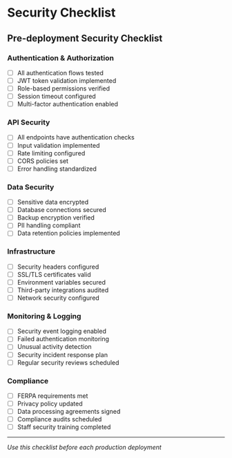 # Security Checklist

## Pre-deployment Security Checklist

### Authentication & Authorization
- [ ] All authentication flows tested
- [ ] JWT token validation implemented
- [ ] Role-based permissions verified
- [ ] Session timeout configured
- [ ] Multi-factor authentication enabled

### API Security
- [ ] All endpoints have authentication checks
- [ ] Input validation implemented
- [ ] Rate limiting configured
- [ ] CORS policies set
- [ ] Error handling standardized

### Data Security
- [ ] Sensitive data encrypted
- [ ] Database connections secured
- [ ] Backup encryption verified
- [ ] PII handling compliant
- [ ] Data retention policies implemented

### Infrastructure
- [ ] Security headers configured
- [ ] SSL/TLS certificates valid
- [ ] Environment variables secured
- [ ] Third-party integrations audited
- [ ] Network security configured

### Monitoring & Logging
- [ ] Security event logging enabled
- [ ] Failed authentication monitoring
- [ ] Unusual activity detection
- [ ] Security incident response plan
- [ ] Regular security reviews scheduled

### Compliance
- [ ] FERPA requirements met
- [ ] Privacy policy updated
- [ ] Data processing agreements signed
- [ ] Compliance audits scheduled
- [ ] Staff security training completed

---
*Use this checklist before each production deployment*